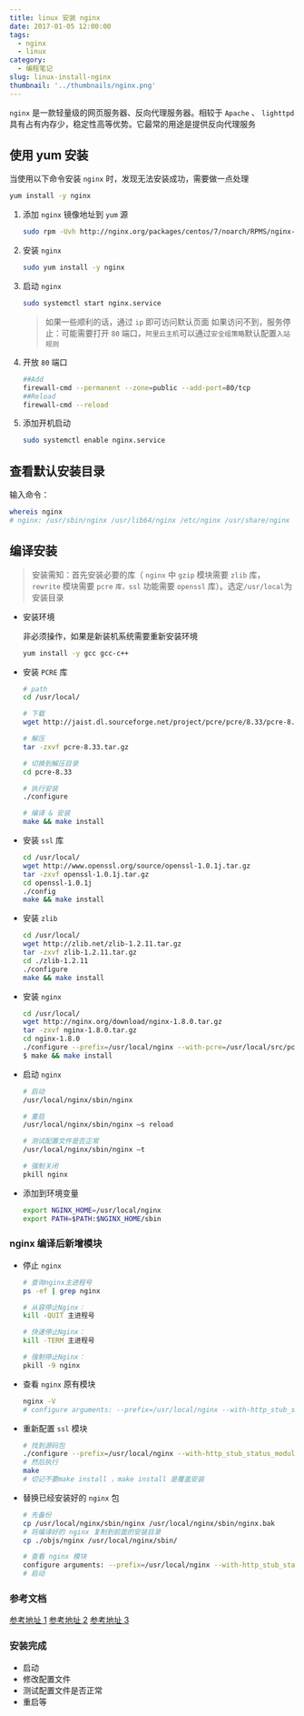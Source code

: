 ```yaml
---
title: linux 安装 nginx
date: 2017-01-05 12:00:00
tags:
  - nginx
  - linux
category:
  - 编程笔记
slug: linux-install-nginx
thumbnail: '../thumbnails/nginx.png'
---
```


`nginx` 是一款轻量级的网页服务器、反向代理服务器。相较于 `Apache` 、 `lighttpd` 具有占有内存少，稳定性高等优势。它最常的用途是提供反向代理服务

## 使用 yum 安装

当使用以下命令安装 `nginx` 时，发现无法安装成功，需要做一点处理

```bash
yum install -y nginx
```

1. 添加 `nginx` 镜像地址到 `yum` 源

   ```bash
   sudo rpm -Uvh http://nginx.org/packages/centos/7/noarch/RPMS/nginx-release-centos-7-0.el7.ngx.noarch.rpm
   ```

2. 安装 `nginx`

   ```bash
   sudo yum install -y nginx
   ```

3. 启动 `nginx`

   ```bash
   sudo systemctl start nginx.service
   ```

   > 如果一些顺利的话，通过 `ip` 即可访问默认页面
   > 如果访问不到，服务停止：可能需要打开 `80` 端口，`阿里云主机`可以通过`安全组策略`默认配置`入站规则`

4. 开放 `80` 端口

   ```bash
   ##Add
   firewall-cmd --permanent --zone=public --add-port=80/tcp
   ##Reload
   firewall-cmd --reload
   ```

5. 添加开机启动

   ```bash
   sudo systemctl enable nginx.service
   ```

## 查看默认安装目录

输入命令：

```bash
whereis nginx
# nginx: /usr/sbin/nginx /usr/lib64/nginx /etc/nginx /usr/share/nginx
```

## 编译安装

> 安装需知：首先安装必要的库（ `nginx` 中 `gzip` 模块需要 `zlib` 库， `rewrite` 模块需要 `pcre` `库，ssl` 功能需要 `openssl` 库）。选定`/usr/local`为安装目录

- 安装环境

  非必须操作，如果是新装机系统需要重新安装环境

  ```bash
  yum install -y gcc gcc-c++
  ```

- 安装 `PCRE` 库

  ```bash
  # path
  cd /usr/local/

  # 下载
  wget http://jaist.dl.sourceforge.net/project/pcre/pcre/8.33/pcre-8.33.tar.gz

  # 解压
  tar -zxvf pcre-8.33.tar.gz

  # 切换到解压目录
  cd pcre-8.33

  # 执行安装
  ./configure

  # 编译 & 安装
  make && make install
  ```

- 安装 `ssl` 库

  ```bash
  cd /usr/local/
  wget http://www.openssl.org/source/openssl-1.0.1j.tar.gz
  tar -zxvf openssl-1.0.1j.tar.gz
  cd openssl-1.0.1j
  ./config
  make && make install
  ```

- 安装 `zlib`

  ```bash
  cd /usr/local/
  wget http://zlib.net/zlib-1.2.11.tar.gz
  tar -zxvf zlib-1.2.11.tar.gz
  cd ./zlib-1.2.11
  ./configure
  make && make install
  ```

- 安装 `nginx`

  ```bash
  cd /usr/local/
  wget http://nginx.org/download/nginx-1.8.0.tar.gz
  tar -zxvf nginx-1.8.0.tar.gz
  cd nginx-1.8.0
  ./configure --prefix=/usr/local/nginx --with-pcre=/usr/local/src/pcre-8.33 --with-zlib=/usr/local/src/zlib-1.2.11 --with-openssl=/usr/local/src/openssl-1.0.1j
  $ make && make install
  ```

- 启动 `nginx`

  ```bash
  # 启动
  /usr/local/nginx/sbin/nginx

  # 重启
  /usr/local/nginx/sbin/nginx –s reload

  # 测试配置文件是否正常
  /usr/local/nginx/sbin/nginx –t

  # 强制关闭
  pkill nginx
  ```

- 添加到环境变量

  ```bash
  export NGINX_HOME=/usr/local/nginx
  export PATH=$PATH:$NGINX_HOME/sbin
  ```

### nginx 编译后新增模块

- 停止 `nginx`

  ```bash
  # 查询nginx主进程号
  ps -ef | grep nginx

  # 从容停止Nginx：
  kill -QUIT 主进程号

  # 快速停止Nginx：
  kill -TERM 主进程号

  # 强制停止Nginx：
  pkill -9 nginx
  ```

- 查看 `nginx` 原有模块

  ```bash
  nginx -V
  # configure arguments: --prefix=/usr/local/nginx --with-http_stub_status_module
  ```

- 重新配置 `ssl` 模块

  ```bash
  # 找到源码包
  ./configure --prefix=/usr/local/nginx --with-http_stub_status_module --with-http_ssl_module
  # 然后执行
  make
  # 切记不要make install ，make install 是覆盖安装
  ```

- 替换已经安装好的 `nginx` 包

  ```bash
  # 先备份
  cp /usr/local/nginx/sbin/nginx /usr/local/nginx/sbin/nginx.bak
  # 将编译好的 nginx 复制到前面的安装目录
  cp ./objs/nginx /usr/local/nginx/sbin/

  # 查看 nginx 模块
  configure arguments: --prefix=/usr/local/nginx --with-http_stub_status_module --with-http_ssl_module
  # 启动
  ```

### 参考文档

[参考地址 1](http://www.nginx.cn/instal)
[参考地址 2](https://www.cnblogs.com/kaid/p/7640723.html)
[参考地址 3](https://www.cnblogs.com/gscq073240/articles/6773000.html)

### 安装完成

- 启动
- 修改配置文件
- 测试配置文件是否正常
- 重启等
